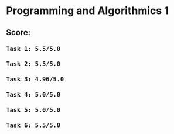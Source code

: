 # Programming and Algorithmics 1

## Score:
### <pre>Task 1: **5.5/5.0**</pre>
### <pre>Task 2: **5.5/5.0**</pre>
### <pre>Task 3: **4.96/5.0**</pre>
### <pre>Task 4: **5.0/5.0**</pre>
### <pre>Task 5: **5.0/5.0**</pre>
### <pre>Task 6: **5.5/5.0**</pre>
